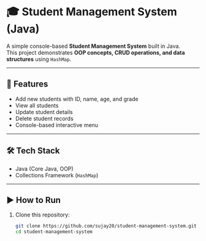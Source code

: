 # 🎓 Student Management System (Java)

A simple console-based **Student Management System** built in Java.  
This project demonstrates **OOP concepts, CRUD operations, and data structures** using `HashMap`.

---

## 🚀 Features
- Add new students with ID, name, age, and grade  
- View all students  
- Update student details  
- Delete student records  
- Console-based interactive menu  

---

## 🛠️ Tech Stack
- Java (Core Java, OOP)  
- Collections Framework (`HashMap`)  

---

## ▶️ How to Run
1. Clone this repository:
   ```bash
   git clone https://github.com/sujay20/student-management-system.git
   cd student-management-system
